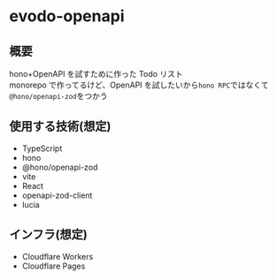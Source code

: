 # evodo-openapi

## 概要

hono+OpenAPI を試すために作った Todo リスト  
monorepo で作ってるけど、OpenAPI を試したいから`hono RPC`ではなくて`@hono/openapi-zod`をつかう

## 使用する技術(想定)

- TypeScript
- hono
- @hono/openapi-zod
- vite
- React
- openapi-zod-client
- lucia

## インフラ(想定)

- Cloudflare Workers
- Cloudflare Pages
